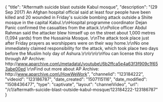 {
    "title": "Aftermath suicide blast outside Kabul mosque",
    "description": "(29 Sep 2017) An Afghan hospital official said at least four people have been killed and 20 wounded in Friday's suicide bombing attack outside a Shiite mosque in the capital Kabul.\r\nHospital programme coordinator Dejan Panic confirmed the casualties from the attack.\r\nPolice officer Abdul Rahman said the attacker blew himself up on the street about 1,000 metres (1,094 yards) from the Hussainia Mosque. \r\nThe attack took place just after Friday prayers as worshippers were on their way home.\r\nNo one immediately claimed responsibility for the attack, which took place two days before the Muslim holy day of Ashura.\r\n\r\n\r\nYou can license this story through AP Archive: http:\/\/www.aparchive.com\/metadata\/youtube\/6b2ffca5e4a63f3f909c1f653abe00ed \r\nFind out more about AP Archive: http:\/\/www.aparchive.com\/HowWeWork",
    "channelid": "123184222",
    "videoid": "123186787",
    "date_created": "1507115116",
    "date_modified": "1508436477",
    "type": "captivate",
    "layout": "channelVideo",
    "url": "\/c1\/aftermath-suicide-blast-outside-kabul-mosque\/123184222-123186787"
}